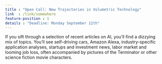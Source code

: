 ```yaml
---
title : "Open Call: New Trajectories in Volumetric Technology"
link  : /link/somewhere
feature-position : 1
details : "Deadline: Monday September 12th"
---
```

If you sift through a selection of recent articles on AI, you’ll find a dizzying mix of topics. You’ll see self-driving cars, Amazon Alexa, industry-specific application analyses, startups and investment news, labor market and looming job loss, often accompanied by pictures of the Terminator or other science fiction movie characters.